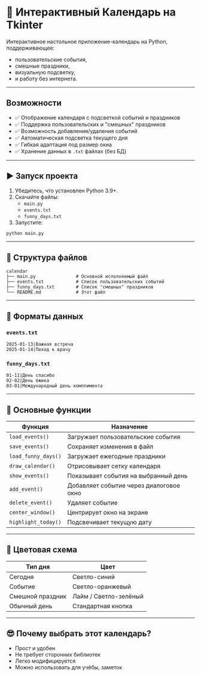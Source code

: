 # :calendar: Интерактивный Календарь на Tkinter

Интерактивное настольное приложение-календарь на Python, поддерживающее:
- пользовательские события,
- смешные праздники,
- визуальную подсветку,
- и работу без интернета.

---

##  Возможности

- :white_check_mark: Отображение календаря с подсветкой событий и праздников  
- :white_check_mark: Поддержка пользовательских и "смешных" праздников  
- :white_check_mark: Возможность добавления/удаления событий  
- :white_check_mark: Автоматическая подсветка текущего дня  
- :white_check_mark: Гибкая адаптация под размер окна  
- :white_check_mark: Хранение данных в `.txt` файлах (без БД)  

---

## :arrow_forward: Запуск проекта

1. Убедитесь, что установлен Python 3.9+.
2. Скачайте файлы:
   - `main.py`
   - `events.txt`
   - `funny_days.txt`
3. Запустите:

```bash
python main.py
```

---

## :file_folder: Структура файлов

```
calendar
├── main.py               # Основной исполняемый файл
├── events.txt            # Список пользовательских событий
├── funny_days.txt        # Список "смешных" праздников
└── README.md             # Этот файл
```

---

## :page_facing_up: Форматы данных

### `events.txt`  
```
2025-01-13|Важная встреча
2025-01-14|Поход к врачу
```

### `funny_days.txt`  
```
01-11|День спасибо
02-02|День ёжика
03-01|Международный день комплимента
```

---

## :hammer: Основные функции

| Функция | Назначение |
|--------|------------|
| `load_events()` | Загружает пользовательские события |
| `save_events()` | Сохраняет изменения в файл |
| `load_funny_days()` | Загружает ежегодные праздники |
| `draw_calendar()` | Отрисовывает сетку календаря |
| `show_events()` | Показывает события на выбранный день |
| `add_event()` | Добавляет событие через диалоговое окно |
| `delete_event()` | Удаляет событие |
| `center_window()` | Центрирует окно на экране |
| `highlight_today()` | Подсвечивает текущую дату |

---

## :art: Цветовая схема

| Тип дня | Цвет |
|--------|------|
| Сегодня | Светло-синий |
| Событие | Светло-оранжевый |
| Смешной праздник | Лайм / Светло-зелёный |
| Обычный день | Стандартная кнопка |

---

## :sunglasses: Почему выбрать этот календарь?

- Прост и удобен
- Не требует сторонних библиотек
- Легко модифицируется
- Можно использовать для учёбы, заметок
